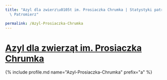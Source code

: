 ```yaml
---
title: "Azyl dla zwierz\u0105t im. Prosiaczka Chrumka | Statystyki patronite.pl |\
  \ Patromierz"

permalink: /Azyl-Prosiaczka-Chrumka
---
```


# [Azyl dla zwierząt im. Prosiaczka Chrumka](https://patronite.pl/Azyl-Prosiaczka-Chrumka)

{% include profile.md name="Azyl-Prosiaczka-Chrumka" prefix="a" %}
